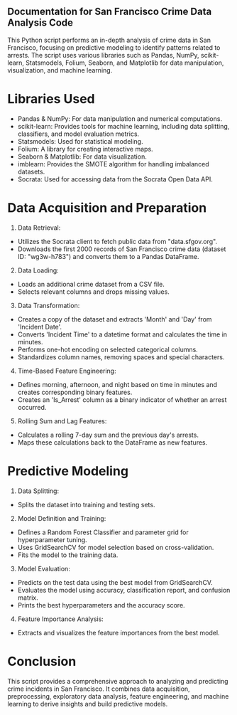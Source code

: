 ## Documentation for San Francisco Crime Data Analysis Code

This Python script performs an in-depth analysis of crime data in San Francisco, focusing on predictive modeling to identify patterns related to arrests. The script uses various libraries such as Pandas, NumPy, scikit-learn, Statsmodels, Folium, Seaborn, and Matplotlib for data manipulation, visualization, and machine learning.

# Libraries Used

- Pandas & NumPy: For data manipulation and numerical computations.
- scikit-learn: Provides tools for machine learning, including data splitting, classifiers, and model evaluation metrics.
- Statsmodels: Used for statistical modeling.
- Folium: A library for creating interactive maps.
- Seaborn & Matplotlib: For data visualization.
- imblearn: Provides the SMOTE algorithm for handling imbalanced datasets.
- Socrata: Used for accessing data from the Socrata Open Data API.

# Data Acquisition and Preparation
1. Data Retrieval:

- Utilizes the Socrata client to fetch public data from "data.sfgov.org".
- Downloads the first 2000 records of San Francisco crime data (dataset ID: "wg3w-h783") and converts them to a Pandas DataFrame.

2. Data Loading:

- Loads an additional crime dataset from a CSV file.
- Selects relevant columns and drops missing values.

3. Data Transformation:

- Creates a copy of the dataset and extracts 'Month' and 'Day' from 'Incident Date'.
- Converts 'Incident Time' to a datetime format and calculates the time in minutes.
- Performs one-hot encoding on selected categorical columns.
- Standardizes column names, removing spaces and special characters.

4. Time-Based Feature Engineering:

- Defines morning, afternoon, and night based on time in minutes and creates corresponding binary features.
- Creates an 'Is_Arrest' column as a binary indicator of whether an arrest occurred.

5. Rolling Sum and Lag Features:

- Calculates a rolling 7-day sum and the previous day's arrests.
- Maps these calculations back to the DataFrame as new features.

# Predictive Modeling
1. Data Splitting:

- Splits the dataset into training and testing sets.

2. Model Definition and Training:

- Defines a Random Forest Classifier and parameter grid for hyperparameter tuning.
- Uses GridSearchCV for model selection based on cross-validation.
- Fits the model to the training data.

3. Model Evaluation:

- Predicts on the test data using the best model from GridSearchCV.
- Evaluates the model using accuracy, classification report, and confusion matrix.
- Prints the best hyperparameters and the accuracy score.

4. Feature Importance Analysis:

- Extracts and visualizes the feature importances from the best model.

# Conclusion

This script provides a comprehensive approach to analyzing and predicting crime incidents in San Francisco. It combines data acquisition, preprocessing, exploratory data analysis, feature engineering, and machine learning to derive insights and build predictive models.